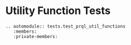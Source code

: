 # Utility Function Tests

```{eval-rst}
.. automodule:: tests.test_prql_util_functions
   :members:
   :private-members:
```
